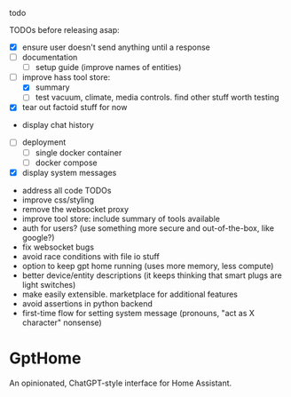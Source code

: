 todo

TODOs before releasing asap:

-   [x] ensure user doesn't send anything until a response
-   [ ] documentation
    -   [ ] setup guide (improve names of entities)
-   [ ] improve hass tool store:
    -   [x] summary
    -   [ ] test vacuum, climate, media controls. find other stuff worth testing
-   [x] tear out factoid stuff for now
-   display chat history
-   [ ] deployment
    -   [ ] single docker container
    -   [ ] docker compose
-   [x] display system messages

-   address all code TODOs
-   improve css/styling
-   remove the websocket proxy
-   improve tool store: include summary of tools available
-   auth for users? (use something more secure and out-of-the-box, like google?)
-   fix websocket bugs
-   avoid race conditions with file io stuff
-   option to keep gpt home running (uses more memory, less compute)
-   better device/entity descriptions (it keeps thinking that smart plugs are light
    switches)
-   make easily extensible. marketplace for additional features
-   avoid assertions in python backend
-   first-time flow for setting system message (pronouns, "act as X character" nonsense)

# GptHome

An opinionated, ChatGPT-style interface for Home Assistant.
